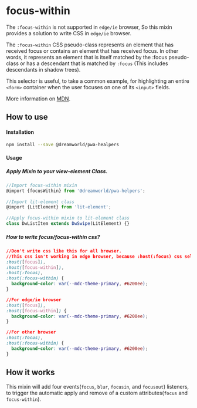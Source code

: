 # focus-within

The `:focus-within` is not supported in `edge/ie` browser, So this mixin provides a solution to write CSS in `edge/ie` browser.


The `:focus-within` CSS pseudo-class represents an element that has received focus or contains an element that has received focus. In other words, it represents an element that is itself matched by the :focus pseudo-class or has a descendant that is matched by `:focus` (This includes descendants in shadow trees).

This selector is useful, to take a common example, for highlighting an entire `<form>` container when the user focuses on one of its `<input>` fields.

More information on [MDN](https://developer.mozilla.org/en-US/docs/Web/CSS/:focus-within).


## How to use

#### Installation
```sh
npm install --save @dreamworld/pwa-healpers
```

#### Usage

##### Apply Mixin to your view-element Class.
```javascript
//Import focus-within mixin
@import {focusWithin} from '@dreamworld/pwa-helpers';
	
//Import lit-element class
@import {LitElement} from 'lit-element';
	
//Apply focus-within mixin to lit-element class
class DwListItem extends DwSwipe(LitElement) {}
```

##### How to write focus/focus-within css?
```css
//Don't write css like this for all browser.
//This css isn't working in edge browser, because :host(:focus) css selector is ignored in edge/ie browser.
:host([focus]),
:host([focus-within]),
:host(:focus),
:host(:focus-within) {
  background-color: var(--mdc-theme-primary, #6200ee);
}

//For edge/ie browser
:host([focus]),
:host([focus-within]) {
  background-color: var(--mdc-theme-primary, #6200ee);
}

//For other browser
:host(:focus),
:host(:focus-within) {
  background-color: var(--mdc-theme-primary, #6200ee);
}
```

## How it works

This mixin will add four events(`focus`, `blur`, `focusin`, and `focusout`) listeners, to trigger the automatic apply and remove of a custom attributes(`focus` and `focus-within`).